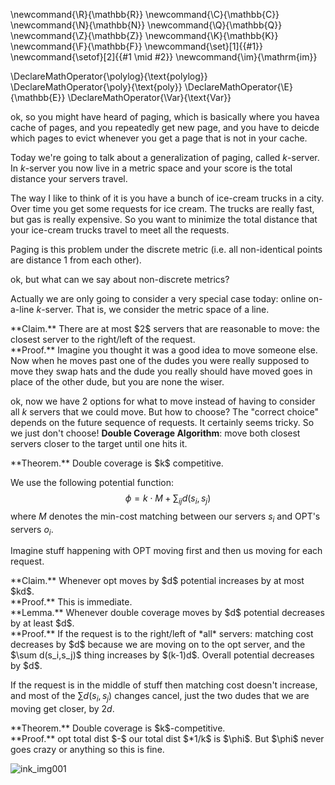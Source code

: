 \newcommand{\R}{\mathbb{R}}
\newcommand{\C}{\mathbb{C}}
\newcommand{\N}{\mathbb{N}}
\newcommand{\Q}{\mathbb{Q}}
\newcommand{\Z}{\mathbb{Z}}
\newcommand{\K}{\mathbb{K}}
\newcommand{\F}{\mathbb{F}}
\newcommand{\set}[1]{\{#1\}}
\newcommand{\setof}[2]{\{#1 \mid #2\}}
\newcommand{\im}{\mathrm{im}}

\DeclareMathOperator{\polylog}{\text{polylog}}
\DeclareMathOperator{\poly}{\text{poly}}
\DeclareMathOperator{\E}{\mathbb{E}}
\DeclareMathOperator{\Var}{\text{Var}}

ok, so you might have heard of paging, which is basically where
you havea cache of pages, and you repeatedly get new page, and
you have to deicde which pages to evict whenever you get a page
that is not in your cache.

Today we're going to talk about a generalization of paging,
called $k$-server. In $k$-server you now live in a metric space
and your score is the total distance your servers travel.

The way I like to think of it is you have a bunch of ice-cream
trucks in a city. Over time you get some requests for ice cream.
The trucks are really fast, but gas is really expensive. So you
want to minimize the total distance that your ice-cream trucks
travel to meet all the requests.

Paging is this problem under the discrete metric (i.e. all
non-identical points are distance $1$ from each other).

ok, but what can we say about non-discrete metrics?

Actually we are only going to consider a very special case today:
online on-a-line $k$-server. That is, we consider the metric
space of a line. 

<div class="clm envbox">**Claim.**
There are at most $2$ servers  that are reasonable to move: the
closest server to the right/left of the request.
</div>
<div class="pf envbox">**Proof.**
Imagine you thought it was a good idea to move someone else. Now
when he moves past one of the dudes you were really supposed to
move they swap hats and the dude you really should have moved
goes in place of the other dude, but you are none the wiser.
</div>

ok, now we have $2$ options for what to move instead of having to
consider all $k$ servers that we could move. But how to choose?
The "correct choice" depends on the future sequence of requests.
It certainly seems tricky. So we just don't choose!
**Double Coverage Algorithm**: move both closest servers closer
to the target until one hits it.

<div class="thm envbox">**Theorem.**
Double coverage is $k$ competitive.
</div>

We use the following potential function:
$$\phi = k\cdot M + \sum_{ij}d(s_i,s_j)$$
where $M$ denotes the min-cost matching between our servers $s_i$
and OPT's servers $o_i$. 

Imagine stuff happening with OPT moving first and then us moving
for each request.

<div class="clm envbox">**Claim.**
Whenever opt moves by $d$ potential increases by at most $kd$.
</div>
<div class="pf envbox">**Proof.**
This is immediate.
</div>

<div class="lem envbox">**Lemma.**
Whenever double coverage moves by $d$ potential decreases by at
least $d$.
</div>
<div class="pf envbox">**Proof.**
If the request is to the right/left of *all* servers: matching
cost decreases by $d$ because we are moving on to the opt server,
and the $\sum d(s_i,s_j)$ thing increases by $(k-1)d$. Overall
potential decreases by $d$.

If the request is in the middle of stuff then matching cost
doesn't increase, and most of the $\sum d(s_i,s_j)$ changes
cancel, just the two dudes that we are moving get closer, by
$2d$.
</div>

<div class="thm envbox">**Theorem.**
Double coverage is $k$-competitive.
</div>
<div class="pf envbox">**Proof.**
opt total dist $-$ our total dist $*1/k$ is $\phi$. But $\phi$
never goes crazy or anything so this is fine.
</div>

![ink_img001](src/images/ink_img001.png)


